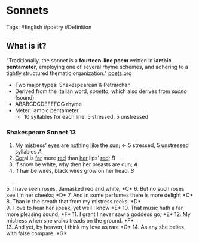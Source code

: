 # Sonnets 
Tags: #English #poetry #Definition 

## What is it? 
"Traditionally, the sonnet is a **fourteen-line poem** written in **iambic pentameter**, employing one of several rhyme schemes, and adhering to a tightly structured thematic organization." [poets.org](https://poets.org/glossary/sonnet)
- Two major types: Shakespearean & Petrarchan 
- Derived from the Italian word, *sonetto*, which also derives from *suono* (sound) 
- ABABCDCDEFEFGG rhyme 
- Meter: iambic pentameter 
	- 10 syllables for each line: 5 stressed, 5 unstressed 

### Shakespeare Sonnet 13 

1. My <u>mist</u>ress’ <u>eyes</u> are <u>noth</u>ing <u>like</u> the <u>sun</u>; $\leftarrow$ 5 stressed, 5 unstressed syllables 
*A*
2. <u>Cor</u>al is <u>far</u> more <u>red</u> than <u>her</u> lips’ <u>red</u>;
*B*
3. If snow be white, why then her breasts are dun;
*A*
4. If hair be wires, black wires grow on her head.
*B*
<br>
5. I have seen roses, damasked red and white,
*C*
6. But no such roses see I in her cheeks;
*D*
7. And in some perfumes there is more delight
*C*
8. Than in the breath that from my mistress reeks.
*D*
<br>
9. I love to hear her speak, yet well I know
*E*
10. That music hath a far more pleasing sound;
*F*
11. I grant I never saw a goddess go;
*E*
12. My mistress when she walks treads on the ground.
*F*
<br>
13. And yet, by heaven, I think my love as rare
*G*
14. As any she belies with false compare.
*G*
